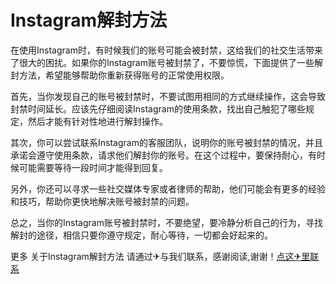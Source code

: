 # Instagram解封方法

在使用Instagram时，有时候我们的账号可能会被封禁，这给我们的社交生活带来了很大的困扰。如果你的Instagram账号被封禁了，不要惊慌，下面提供了一些解封方法，希望能够帮助你重新获得账号的正常使用权限。

首先，当你发现自己的账号被封禁时，不要试图用相同的方式继续操作，这会导致封禁时间延长。应该先仔细阅读Instagram的使用条款，找出自己触犯了哪些规定，然后才能有针对性地进行解封操作。

其次，你可以尝试联系Instagram的客服团队，说明你的账号被封禁的情况，并且承诺会遵守使用条款，请求他们解封你的账号。在这个过程中，要保持耐心，有时候可能需要等待一段时间才能得到回复。

另外，你还可以寻求一些社交媒体专家或者律师的帮助，他们可能会有更多的经验和技巧，帮助你更快地解决账号被封禁的问题。

总之，当你的Instagram账号被封禁时，不要绝望，要冷静分析自己的行为，寻找解封的途径，相信只要你遵守规定，耐心等待，一切都会好起来的。

更多 关于Instagram解封方法 请通过✈与我们联系，感谢阅读,谢谢！[点这✈里联系](https://ads.k02.cc)